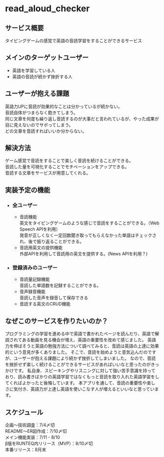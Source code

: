 # read_aloud_checker

## サービス概要
タイピングゲームの感覚で英語の音読学習をすることができるサービス

## メインのターゲットユーザー
- 英語を学習している人
- 英語の音読が続かず挫折する人

## ユーザーが抱える課題
英語力UPに音読が効果的なことは分かっているが続かない。  
音読自体がつまらなく飽きてしまう。  
同じ文章を何度も繰り返し音読するのが大事だと言われているが、やった成果が目に見えないのでサボってしまう。  
どの文章を音読すればいいか分からない。  

## 解決方法
ゲーム感覚で音読をすることで楽しく音読を続けることができる。  
音読した量を可視化することでモチベーションをアップできる。  
音読する文章をサービスが用意してくれる。  

## 実装予定の機能
- ### 全ユーザー
  - 音読機能  
    英文をタイピングゲームのような感じで音読をすることができる。（Web Speech APIを利用）  
    発音が正しくなく一定回数聞き取ってもらえなかった単語はチェックされ、後で振り返ることができる。
  - 音読用英文の提供機能  
    外部APIを利用して音読用の英文を提供する。(News APIを利用？)

- ### 登録済みのユーザー
  - 音読量記録機能  
    音読した単語数を記録することができる。
  - 音声録音機能  
    音読した音声を録音して保存できる
  - 音読する英文のCRUD機能  

## なぜこのサービスを作りたいのか？
プログラミングの学習を進める中で英語で書かれたページを読んだり、英語で解説されてある動画を見る機会が増え、英語の重要性を改めて感じました。
英語力を伸ばそうと英語の勉強方法について調べてみると、音読は英語の上達に効果的という意見が多くありました。
そこで、音読を始めようと意気込んだのですが、ユーザーが抱える課題により続かず挫折してしまいました。
なので、音読を挫折せず楽しく続けることができるサービスがあればいいなと思ったのがきっかけです。
私自身、スピーキングやリスニングに対して強い苦手意識を持っており、読み書きばかりの英語学習ではなくもっと音読を取り入れた英語学習をしてくればよかったと後悔しています。
本アプリを通して、音読の重要性や楽しさに気付き、英語力が上達し英語を使いこなす人が増えるといいなと思っています。

## スケジュール
企画〜技術調査：7/4〆切  
README〜ER図作成：7/10〆切  
メイン機能実装：7/11 - 8/10  
β版をRUNTEQ内リリース（MVP）：8/10〆切  
本番リリース：8月末 
